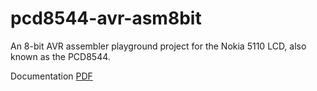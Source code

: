 # pcd8544-avr-asm8bit
An 8-bit AVR assembler playground project for the Nokia 5110 LCD, also known as the PCD8544.

Documentation [PDF](https://drive.google.com/a/skl.me/file/d/0B5oMqxEpckETenU5eXgzSUNRTUk/view?usp=drive_open)
